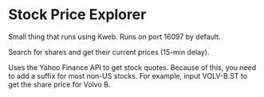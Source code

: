 # Stock Price Explorer

Small thing that runs using Kweb. Runs on port 16097 by default.

Search for shares and get their current prices (15-min delay).

Uses the Yahoo Finance API to get stock quotes. Because of this, you need to add a suffix for most non-US stocks. For example, input VOLV-B.ST to get the share price for Volvo B.
